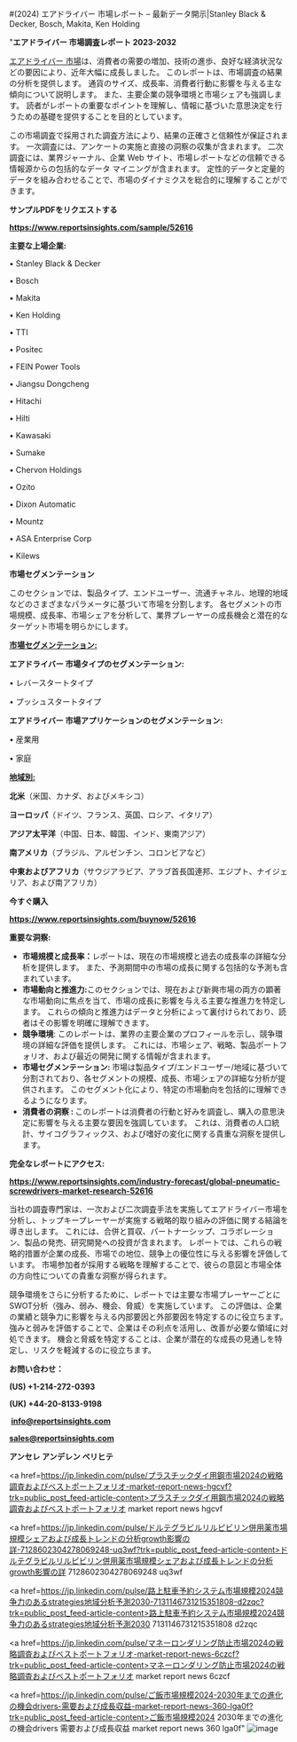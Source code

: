 #(2024) エアドライバー 市場レポート – 最新データ開示|Stanley Black & Decker, Bosch, Makita, Ken Holding

"<strong>エアドライバー 市場調査レポート 2023-2032</strong>

<a href=https://www.reportsinsights.com/sample/52616>エアドライバー 市場</a>は、消費者の需要の増加、技術の進歩、良好な経済状況などの要因により、近年大幅に成長しました。 このレポートは、市場調査の結果の分析を提供します。 通貨のサイズ、成長率、消費者行動に影響を与える主な傾向について説明します。 また、主要企業の競争環境と市場シェアも強調します。 読者がレポートの重要なポイントを理解し、情報に基づいた意思決定を行うための基礎を提供することを目的としています。

この市場調査で採用された調査方法により、結果の正確さと信頼性が保証されます。 一次調査には、アンケートの実施と直接の洞察の収集が含まれます。 二次調査には、業界ジャーナル、企業 Web サイト、市場レポートなどの信頼できる情報源からの包括的なデータ マイニングが含まれます。 定性的データと定量的データを組み合わせることで、市場のダイナミクスを総合的に理解することができます。

<strong><b>サンプルPDFをリクエストする</b></strong>

<a href=https://www.reportsinsights.com/sample/52616><strong><u>https://www.reportsinsights.com/sample/52616</u></strong></a>

<strong>主要な上場企業:</strong>

• Stanley Black & Decker

• Bosch

• Makita

• Ken Holding

• TTI

• Positec

• FEIN Power Tools

• Jiangsu Dongcheng

• Hitachi

• Hilti

• Kawasaki

• Sumake

• Chervon Holdings

• Ozito

• Dixon Automatic

• Mountz

• ASA Enterprise Corp

• Kilews

<strong>市場セグメンテーション</strong>

このセクションでは、製品タイプ、エンドユーザー、流通チャネル、地理的地域などのさまざまなパラメータに基づいて市場を分割します。 各セグメントの市場規模、成長率、市場シェアを分析して、業界プレーヤーの成長機会と潜在的なターゲット市場を明らかにします。

<strong><u>市場セグメンテーション</u></strong><strong><u>:</u></strong>

<strong>エアドライバー 市場タイプのセグメンテーション:</strong>

• レバースタートタイプ

• プッシュスタートタイプ

<strong>エアドライバー 市場アプリケーションのセグメンテーション:</strong>

• 産業用

• 家庭

<strong><u>地域別</u></strong><strong><u>:</u></strong>

<strong>北米</strong>（米国、カナダ、およびメキシコ）

<strong>ヨーロッパ</strong>（ドイツ、フランス、英国、ロシア、イタリア）

<strong>アジア太平洋</strong>（中国、日本、韓国、インド、東南アジア）

<strong>南アメリカ</strong>（ブラジル、アルゼンチン、コロンビアなど）

<strong>中東およびアフリカ</strong>（サウジアラビア、アラブ首長国連邦、エジプト、ナイジェリア、および南アフリカ）

<strong>今すぐ購入</strong>

<a href=https://www.reportsinsights.com/buynow/52616><strong><u>https://www.reportsinsights.com/buynow/52616</u></strong></a>

<strong>重要な洞察:</strong>
<ul>
  <li><strong>市場規模と成長率：</strong>レポートは、現在の市場規模と過去の成長率の詳細な分析を提供します。 また、予測期間中の市場の成長に関する包括的な予測も含まれています。</li>
  <li><strong>市場動向と推進力:</strong>このセクションでは、現在および新興市場の両方の顕著な市場動向に焦点を当て、市場の成長に影響を与える主要な推進力を特定します。 これらの傾向と推進力はデータと分析によって裏付けられており、読者はその影響を明確に理解できます。</li>
  <li><strong>競争環境</strong>: このレポートは、業界の主要企業のプロフィールを示し、競争環境の詳細な評価を提供します。 これには、市場シェア、戦略、製品ポートフォリオ、および最近の開発に関する情報が含まれます。</li>
  <li><strong>市場セグメンテーション: </strong>市場は製品タイプ/エンドユーザー/地域に基づいて分割されており、各セグメントの規模、成長、市場シェアの詳細な分析が提供されます。 このセグメント化により、特定の市場動向を包括的に理解できるようになります。</li>
  <li><strong>消費者の洞察 : </strong>このレポートは消費者の行動と好みを調査し、購入の意思決定に影響を与える主要な要因を強調しています。 これは、消費者の人口統計、サイコグラフィックス、および嗜好の変化に関する貴重な洞察を提供します。</li>
</ul>
<strong>完全なレポートにアクセス:</strong>

<a href=https://www.reportsinsights.com/industry-forecast/global-pneumatic-screwdrivers-market-research-52616><strong><u><b>https://www.reportsinsights.com/industry-forecast/global-pneumatic-screwdrivers-market-research-52616</b></u></strong></a>

当社の調査専門家は、一次および二次調査手法を実施してエアドライバー市場を分析し、トップキープレーヤーが実施する戦略的取り組みの評価に関する結論を導き出します。 これには、合併と買収、パートナーシップ、コラボレーション、製品の発売、研究開発への投資が含まれます。 レポートでは、これらの戦略的措置が企業の成長、市場での地位、競争上の優位性に与える影響を評価しています。 市場参加者が採用する戦略を理解することで、彼らの意図と市場全体の方向性についての貴重な洞察が得られます。

競争環境をさらに分析するために、レポートでは主要な市場プレーヤーごとにSWOT分析（強み、弱み、機会、脅威）を実施しています。 この評価は、企業の業績と競争力に影響を与える内部要因と外部要因を特定するのに役立ちます。 強みと弱みを評価することで、企業はその利点を活用し、改善が必要な領域に対処できます。 機会と脅威を特定することは、企業が潜在的な成長の見通しを特定し、リスクを軽減するのに役立ちます。

<strong>お問い合わせ：</strong>

<strong>(US) +1-214-272-0393</strong>

<strong>(UK) +44-20-8133-9198</strong>

<strong> </strong><a href=info@reportsinsights.com><strong><u>info@reportsinsights.com</u></strong></a>

<a href=sales@reportsinsights.com><strong><u>sales@reportsinsights.com</u></strong></a>

<strong>アンセレ アンデレン ベリヒテ</strong>

<a href=https://jp.linkedin.com/pulse/プラスチックダイ用鋼市場2024の戦略調査およびベストポートフォリオ-market-report-news-hgcvf?trk=public_post_feed-article-content>プラスチックダイ用鋼市場2024の戦略調査およびベストポートフォリオ market report news hgcvf</a>

<a href=https://jp.linkedin.com/pulse/ドルテグラビルリルピビリン併用薬市場規模シェアおよび成長トレンドの分析growth影響の詳-7128602304278069248-uq3wf?trk=public_post_feed-article-content>ドルテグラビルリルピビリン併用薬市場規模シェアおよび成長トレンドの分析growth影響の詳 7128602304278069248 uq3wf</a>

<a href=https://jp.linkedin.com/pulse/路上駐車予約システム市場規模2024競争力のあるstrategies地域分析予測2030-7131146731215351808-d2zqc?trk=public_post_feed-article-content>路上駐車予約システム市場規模2024競争力のあるstrategies地域分析予測2030 7131146731215351808 d2zqc</a>

<a href=https://jp.linkedin.com/pulse/マネーロンダリング防止市場2024の戦略調査およびベストポートフォリオ-market-report-news-6czcf?trk=public_post_feed-article-content>マネーロンダリング防止市場2024の戦略調査およびベストポートフォリオ market report news 6czcf</a>

<a href=https://jp.linkedin.com/pulse/ご飯市場規模2024-2030年までの進化の機会drivers-需要および成長収益-market-report-news-360-lga0f?trk=public_post_feed-article-content>ご飯市場規模2024 2030年までの進化の機会drivers 需要および成長収益 market report news 360 lga0f</a>"
![image](https://github.com/ahaan12367/RIMarket24/assets/158471582/c2bd1efc-f35c-423e-9b48-12c2f65ed219)
